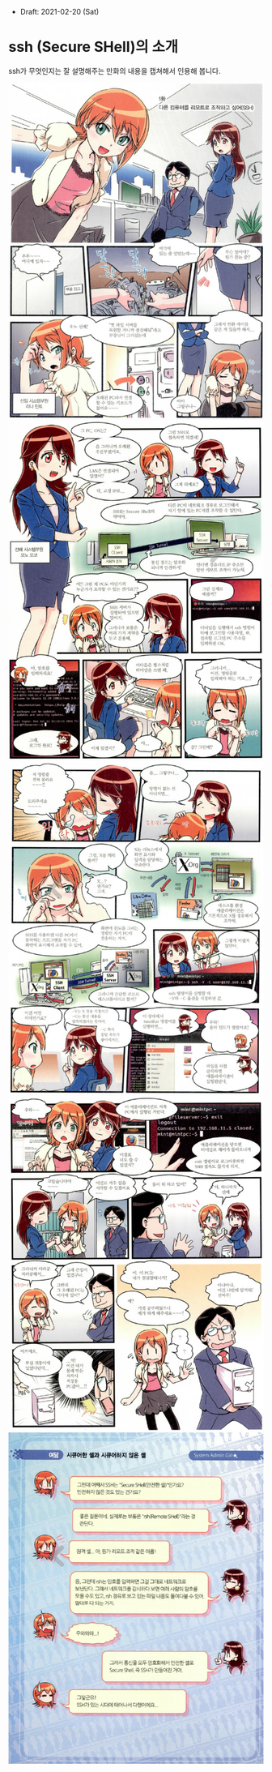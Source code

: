 * Draft: 2021-02-20 (Sat)

# ssh (Secure SHell)의 소개

ssh가 무엇인지는 잘 설명해주는 만화의 내용을 캡쳐해서 인용해 봅니다.

<img src='images/ssh-page11.png'>

<img src='images/ssh-page12.png'>

<img src='images/ssh-page13.png'>

<img src='images/ssh-page14.png'>

<img src='images/ssh-page15.png'>